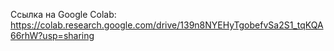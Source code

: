 Ссылка на Google Colab: <https://colab.research.google.com/drive/139n8NYEHyTgobefvSa2S1_tqKQA66rhW?usp=sharing>
